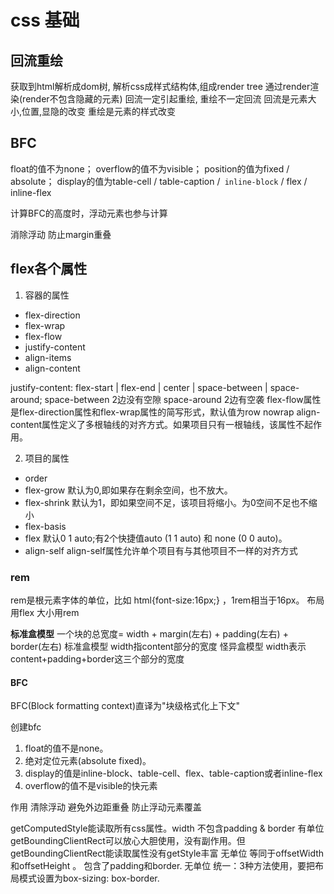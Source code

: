 # css 基础

## 回流重绘
获取到html解析成dom树, 解析css成样式结构体,组成render tree
通过render渲染(render不包含隐藏的元素)
回流一定引起重绘, 重绘不一定回流
回流是元素大小,位置,显隐的改变
重绘是元素的样式改变


## BFC 
float的值不为none；
overflow的值不为visible；
position的值为fixed / absolute；
display的值为table-cell / table-caption /` inline-block` / flex / inline-flex

计算BFC的高度时，浮动元素也参与计算

消除浮动 
防止margin重叠

## flex各个属性
1. 容器的属性

+ flex-direction
+ flex-wrap
+ flex-flow
+ justify-content
+ align-items
+ align-content

justify-content: flex-start | flex-end | center | space-between | space-around;
space-between 2边没有空隙 space-around 2边有空袭
flex-flow属性是flex-direction属性和flex-wrap属性的简写形式，默认值为row nowrap
align-content属性定义了多根轴线的对齐方式。如果项目只有一根轴线，该属性不起作用。

2. 项目的属性

+ order
+ flex-grow  默认为0,即如果存在剩余空间，也不放大。
+ flex-shrink 默认为1，即如果空间不足，该项目将缩小。为0空间不足也不缩小
+ flex-basis 
+ flex  默认0 1 auto;有2个快捷值auto (1 1 auto) 和 none (0 0 auto)。
+ align-self align-self属性允许单个项目有与其他项目不一样的对齐方式


### rem
rem是根元素字体的单位，比如 html{font-size:16px;} ，1rem相当于16px。
布局用flex  大小用rem

**标准盒模型**
一个块的总宽度= width + margin(左右) + padding(左右) + border(左右)
标准盒模型
width指content部分的宽度
怪异盒模型
width表示content+padding+border这三个部分的宽度

#### BFC
BFC(Block formatting context)直译为"块级格式化上下文"

创建bfc
1. float的值不是none。
2. 绝对定位元素(absolute fixed)。
3. display的值是inline-block、table-cell、flex、table-caption或者inline-flex
4. overflow的值不是visible的快元素

作用
清除浮动
避免外边距重叠
防止浮动元素覆盖


getComputedStyle能读取所有css属性。width 不包含padding & border  有单位
getBoundingClientRect可以放心大胆使用，没有副作用。但getBoundingClientRect能读取属性没有getStyle丰富 无单位
等同于offsetWidth和offsetHeight 。 包含了padding和border. 无单位
统一：3种方法使用，要把布局模式设置为box-sizing: box-border.